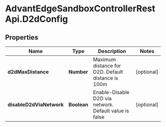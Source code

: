 # AdvantEdgeSandboxControllerRestApi.D2dConfig

## Properties
Name | Type | Description | Notes
------------ | ------------- | ------------- | -------------
**d2dMaxDistance** | **Number** | Maximum distance for D2D. Default distance is 100m | [optional] 
**disableD2dViaNetwork** | **Boolean** | Enable-Disable D2D via network. Default value is false | [optional] 



